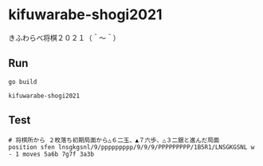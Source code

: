 # kifuwarabe-shogi2021

きふわらべ将棋２０２１（＾～＾）

## Run

```shell
go build

kifuwarabe-shogi2021
```

## Test

```shell
# 将棋所から ２枚落ち初期局面から△６二玉、▲７六歩、△３二銀と進んだ局面
position sfen lnsgkgsnl/9/ppppppppp/9/9/9/PPPPPPPPP/1B5R1/LNSGKGSNL w - 1 moves 5a6b 7g7f 3a3b
```
